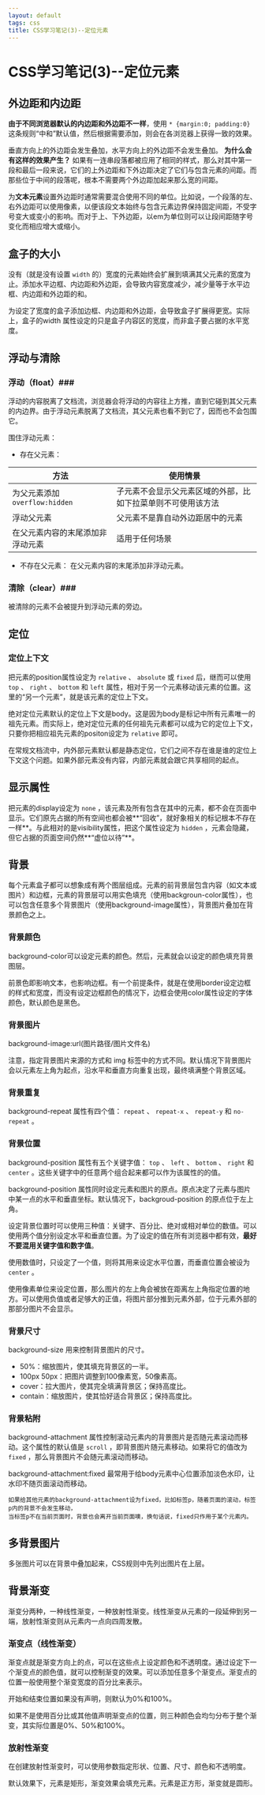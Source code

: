 ```yaml
---
layout: default
tags: css
title: CSS学习笔记(3)--定位元素
---
```


# CSS学习笔记(3)--定位元素 #


## 外边距和内边距 ##
**由于不同浏览器默认的内边距和外边距不一样**，使用 `* {margin:0; padding:0}` 这条规则“中和”默认值，然后根据需要添加，则会在各浏览器上获得一致的效果。

垂直方向上的外边距会发生叠加，水平方向上的外边距不会发生叠加。
**为什么会有这样的效果产生？**
如果有一连串段落都被应用了相同的样式，那么对其中第一段和最后一段来说，它们的上外边距和下外边距决定了它们与包含元素的间距。而那些位于中间的段落呢，根本不需要两个外边距加起来那么宽的间距。

为**文本元素**设置外边距时通常需要混合使用不同的单位。比如说，一个段落的左、右外边距可以使用像素，以便该段文本始终与包含元素边界保持固定间距，不受字号变大或变小的影响。而对于上、下外边距，以em为单位则可以让段间距随字号变化而相应增大或缩小。
	

## 盒子的大小 ##
没有（就是没有设置 `width` 的）宽度的元素始终会扩展到填满其父元素的宽度为止。添加水平边框、内边距和外边距，会导致内容宽度减少，减少量等于水平边框、内边距和外边距的和。

为设定了宽度的盒子添加边框、内边距和外边距，会导致盒子扩展得更宽。实际上，盒子的width 属性设定的只是盒子内容区的宽度，而非盒子要占据的水平宽度。

## 浮动与清除 ##

### 浮动（float）###
浮动的内容脱离了文档流，浏览器会将浮动的内容往上方推，直到它碰到其父元素的内边界。由于浮动元素脱离了文档流，其父元素也看不到它了，因而也不会包围它。

围住浮动元素：

* 存在父元素：

方法|使用情景
---|---
为父元素添加 `overflow:hidden` |子元素不会显示父元素区域的外部，比如下拉菜单则不可使用该方法
浮动父元素|父元素不是靠自动外边距居中的元素
在父元素内容的末尾添加非浮动元素|适用于任何场景

* 不存在父元素：
在父元素内容的末尾添加非浮动元素。

### 清除（clear）###
被清除的元素不会被提升到浮动元素的旁边。

## 定位 ##

### 定位上下文 ###

把元素的position属性设定为 `relative` 、 `absolute` 或 `fixed` 后，继而可以使用 `top` 、 `right` 、 `bottom` 和 `left` 属性，相对于另一个元素移动该元素的位置。这里的“另一个元素”，就是该元素的定位上下文。

绝对定位元素默认的定位上下文是body。这是因为body是标记中所有元素唯一的祖先元素。而实际上，绝对定位元素的任何祖先元素都可以成为它的定位上下文，只要你把相应祖先元素的positon设定为 `relative` 即可。

在常规文档流中，内外部元素默认都是静态定位，它们之间不存在谁是谁的定位上下文这个问题。如果外部元素没有内容，内部元素就会跟它共享相同的起点。

## 显示属性 ##

把元素的display设定为 `none` ，该元素及所有包含在其中的元素，都不会在页面中显示。它们原先占据的所有空间也都会被**“回收”，就好象相关的标记根本不存在一样**。与此相对的是visibility属性，把这个属性设定为 `hidden` ，元素会隐藏，但它占据的页面空间仍然**“虚位以待”**。

## 背景 ##

每个元素盒子都可以想象成有两个图层组成。元素的前背景层包含内容（如文本或图片）和边框，元素的背景层可以用实色填充（使用backgroun-color属性），也可以包含任意多个背景图片（使用background-image属性），背景图片叠加在背景颜色之上。

### 背景颜色 ###

background-color可以设定元素的颜色。然后，元素就会以设定的颜色填充背景图层。

前景色即影响文本，也影响边框。有一个前提条件，就是在使用border设定边框的样式和宽度，而没有设定边框颜色的情况下，边框会使用color属性设定的字体颜色，默认颜色是黑色。

### 背景图片 ###

background-image:url(图片路径/图片文件名)

注意，指定背景图片来源的方式和 img 标签中的方式不同。默认情况下背景图片会以元素左上角为起点，沿水平和垂直方向重复出现，最终填满整个背景区域。

### 背景重复 ###

background-repeat 属性有四个值： `repeat` 、 `repeat-x` 、 `repeat-y` 和 `no-repeat` 。

### 背景位置 ###

background-position 属性有五个关键字值： `top` 、 `left` 、 `bottom` 、 `right` 和 `center` 。这些关键字中的任意两个组合起来都可以作为该属性的的值。

background-position 属性同时设定元素和图片的原点。原点决定了元素与图片中某一点的水平和垂直坐标。默认情况下，backgroud-position 的原点位于左上角。

设定背景位置时可以使用三种值：关键字、百分比、绝对或相对单位的数值。可以使用两个值分别设定水平和垂直位置。为了设定的值在所有浏览器中都有效，**最好不要混用关键字值和数字值**。

使用数值时，只设定了一个值，则将其用来设定水平位置，而垂直位置会被设为 `center` 。

使用像素单位来设定位置，那么图片的左上角会被放在距离左上角指定位置的地方。可以使用负值或者足够大的正值，将图片部分推到元素外部，位于元素外部的那部分图片不会显示。

### 背景尺寸 ###

background-size 用来控制背景图片的尺寸。

* 50%：缩放图片，使其填充背景区的一半。
* 100px 50px：把图片调整到100像素宽，50像素高。
* cover：拉大图片，使其完全填满背景区；保持高度比。
* contain：缩放图片，使其恰好适合背景区；保持高度比。

### 背景粘附 ###

background-attachment 属性控制滚动元素内的背景图片是否随元素滚动而移动。这个属性的默认值是 `scroll` ，即背景图片随元素移动。如果将它的值改为 `fixed` ，那么背景图片不会随元素滚动而移动。

background-attachment:fixed 最常用于给body元素中心位置添加淡色水印，让水印不随页面滚动而移动。

	如果给其他元素的background-attachment设为fixed，比如标签p，随着页面的滚动，标签p内的背景不会发生移动，
	当标签p不在当前页面时，背景也会离开当前页面噢，换句话说，fixed只作用于某个元素内。

## 多背景图片 ##

多张图片可以在背景中叠加起来，CSS规则中先列出图片在上层。

## 背景渐变 ##

渐变分两种，一种线性渐变，一种放射性渐变。线性渐变从元素的一段延伸到另一端，放射性渐变则从元素内一点向四周发散。

### 渐变点（线性渐变） ###

渐变点就是渐变方向上的点，可以在这些点上设定颜色和不透明度。通过设定下一个渐变点的颜色值，就可以控制渐变的效果。可以添加任意多个渐变点。渐变点的位置一般使用整个渐变宽度的百分比来表示。

开始和结束位置如果没有声明，则默认为0%和100%。

如果不是使用百分比或其他值声明渐变点的位置，则三种颜色会均匀分布于整个渐变，其实际位置是0%、50%和100%。

### 放射性渐变 ###

在创建放射性渐变时，可以使用参数指定形状、位置、尺寸、颜色和不透明度。

默认效果下，元素是矩形，渐变效果会填充元素。元素是正方形，渐变就是圆形。




